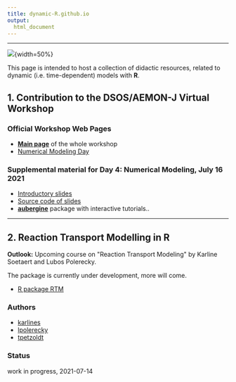 ```yaml
---
title: dynamic-R.github.io
output:
  html_document
--- 
```


----

![](https://aquaticdatasciopensci.github.io/assets/dsos_banner_website.png){width=50%}


This page is intended to host a collection of didactic resources, related to 
dynamic (i.e. time-dependent) models with **R**.


##  1. Contribution to the DSOS/AEMON-J Virtual Workshop

### Official Workshop Web Pages

* [**Main page**](https://aquaticdatasciopensci.github.io/) of the whole workshop
* [Numerical Modeling Day](https://aquaticdatasciopensci.github.io/day4-numericalmodeling/)

### Supplemental material for Day 4: Numerical Modeling, July 16 2021

* [Introductory slides](https://dynamic-r.github.io/hacking-limnology/)
* [Source code of slides](https://github.com/dynamic-R/hacking-limnology)
* [**aubergine**](https://github.com/dynamic-R/aubergine) package with 
interactive tutorials..

--- 

## 2. Reaction Transport Modelling in R

**Outlook:** Upcoming course on "Reaction Transport Modeling" by Karline Soetaert and Lubos Polerecky.

The package is currently under development, more will come.

* [R package RTM](https://github.com/dynamic-R/RTM)


### Authors

* [karlines](https://github.com/karlines)
* [lpolerecky](https://github.com/lpolerecky)
* [tpetzoldt](https://github.com/tpetzoldt)



### Status

work in progress, 2021-07-14
